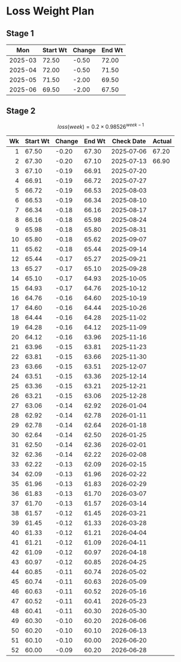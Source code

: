 # Loss Weight Plan

## Stage 1

| Mon     | Start Wt | Change | End Wt |
| ------- | -------- | ------ | ------ |
| 2025-03 | 72.50    | -0.50  | 72.00  |
| 2025-04 | 72.00    | -0.50  | 71.50  |
| 2025-05 | 71.50    | -2.00  | 69.50  |
| 2025-06 | 69.50    | -2.00  | 67.50  |

## Stage 2

$$
loss(week) = 0.2 \times 0.98526^{week-1}
$$

|   Wk | Start Wt | Change | End Wt | Check Date | Actual |
| ---: | -------- | ------ | ------ | ---------- | ------ |
|    1 | 67.50    | -0.20  | 67.30  | 2025‑07‑06 | 67.20  |
|    2 | 67.30    | -0.20  | 67.10  | 2025‑07‑13 | 66.90  |
|    3 | 67.10    | -0.19  | 66.91  | 2025‑07‑20 |        |
|    4 | 66.91    | -0.19  | 66.72  | 2025‑07‑27 |        |
|    5 | 66.72    | -0.19  | 66.53  | 2025‑08‑03 |        |
|    6 | 66.53    | -0.19  | 66.34  | 2025‑08‑10 |        |
|    7 | 66.34    | -0.18  | 66.16  | 2025‑08‑17 |        |
|    8 | 66.16    | -0.18  | 65.98  | 2025‑08‑24 |        |
|    9 | 65.98    | -0.18  | 65.80  | 2025‑08‑31 |        |
|   10 | 65.80    | -0.18  | 65.62  | 2025‑09‑07 |        |
|   11 | 65.62    | -0.18  | 65.44  | 2025‑09‑14 |        |
|   12 | 65.44    | -0.17  | 65.27  | 2025‑09‑21 |        |
|   13 | 65.27    | -0.17  | 65.10  | 2025‑09‑28 |        |
|   14 | 65.10    | -0.17  | 64.93  | 2025‑10‑05 |        |
|   15 | 64.93    | -0.17  | 64.76  | 2025‑10‑12 |        |
|   16 | 64.76    | -0.16  | 64.60  | 2025‑10‑19 |        |
|   17 | 64.60    | -0.16  | 64.44  | 2025‑10‑26 |        |
|   18 | 64.44    | -0.16  | 64.28  | 2025‑11‑02 |        |
|   19 | 64.28    | -0.16  | 64.12  | 2025‑11‑09 |        |
|   20 | 64.12    | -0.16  | 63.96  | 2025‑11‑16 |        |
|   21 | 63.96    | -0.15  | 63.81  | 2025‑11‑23 |        |
|   22 | 63.81    | -0.15  | 63.66  | 2025‑11‑30 |        |
|   23 | 63.66    | -0.15  | 63.51  | 2025‑12‑07 |        |
|   24 | 63.51    | -0.15  | 63.36  | 2025‑12‑14 |        |
|   25 | 63.36    | -0.15  | 63.21  | 2025‑12‑21 |        |
|   26 | 63.21    | -0.15  | 63.06  | 2025‑12‑28 |        |
|   27 | 63.06    | -0.14  | 62.92  | 2026‑01‑04 |        |
|   28 | 62.92    | -0.14  | 62.78  | 2026‑01‑11 |        |
|   29 | 62.78    | -0.14  | 62.64  | 2026‑01‑18 |        |
|   30 | 62.64    | -0.14  | 62.50  | 2026‑01‑25 |        |
|   31 | 62.50    | -0.14  | 62.36  | 2026‑02‑01 |        |
|   32 | 62.36    | -0.14  | 62.22  | 2026‑02‑08 |        |
|   33 | 62.22    | -0.13  | 62.09  | 2026‑02‑15 |        |
|   34 | 62.09    | -0.13  | 61.96  | 2026‑02‑22 |        |
|   35 | 61.96    | -0.13  | 61.83  | 2026‑02‑29 |        |
|   36 | 61.83    | -0.13  | 61.70  | 2026‑03‑07 |        |
|   37 | 61.70    | -0.13  | 61.57  | 2026‑03‑14 |        |
|   38 | 61.57    | -0.12  | 61.45  | 2026‑03‑21 |        |
|   39 | 61.45    | -0.12  | 61.33  | 2026‑03‑28 |        |
|   40 | 61.33    | -0.12  | 61.21  | 2026‑04‑04 |        |
|   41 | 61.21    | -0.12  | 61.09  | 2026‑04‑11 |        |
|   42 | 61.09    | -0.12  | 60.97  | 2026‑04‑18 |        |
|   43 | 60.97    | -0.12  | 60.85  | 2026‑04‑25 |        |
|   44 | 60.85    | -0.11  | 60.74  | 2026‑05‑02 |        |
|   45 | 60.74    | -0.11  | 60.63  | 2026‑05‑09 |        |
|   46 | 60.63    | -0.11  | 60.52  | 2026‑05‑16 |        |
|   47 | 60.52    | -0.11  | 60.41  | 2026‑05‑23 |        |
|   48 | 60.41    | -0.11  | 60.30  | 2026‑05‑30 |        |
|   49 | 60.30    | -0.10  | 60.20  | 2026‑06‑06 |        |
|   50 | 60.20    | -0.10  | 60.10  | 2026‑06‑13 |        |
|   51 | 60.10    | -0.10  | 60.00  | 2026‑06‑20 |        |
|   52 | 60.00    | -0.09  | 60.20  | 2026‑06‑28 |        |

